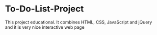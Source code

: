 # To-Do-List-Project
This project educational. It combines HTML, CSS, JavaScript and jQuery and it is very nice interactive web page
